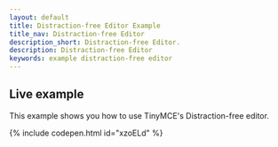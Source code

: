 ```yaml
---
layout: default
title: Distraction-free Editor Example
title_nav: Distraction-free Editor
description_short: Distraction-free Editor.
description: Distraction-free Editor
keywords: example distraction-free editor
---
```


## Live example

This example shows you how to use TinyMCE's Distraction-free editor.

{% include codepen.html id="xzoELd" %}
